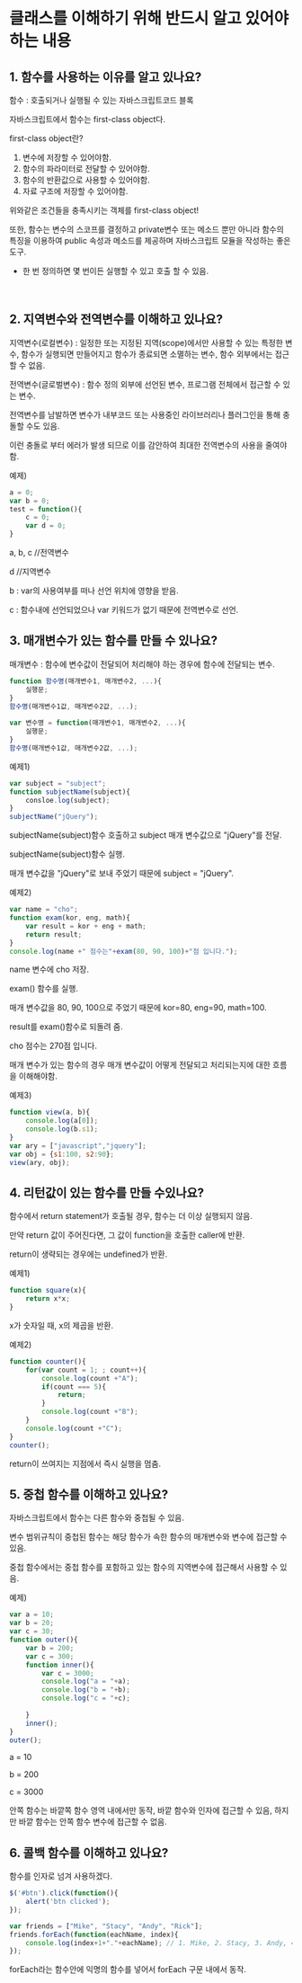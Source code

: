 # 클래스를 이해하기 위해 반드시 알고 있어야 하는 내용

## 1. 함수를 사용하는 이유를 알고 있나요?

함수 : 호출되거나 실행될 수 있는 자바스크립트코드 블록

자바스크립트에서 함수는 first-class object다.

first-class object란?

1. 변수에 저장할 수 있어야함.
2. 함수의 파라미터로 전달할 수 있어야함.
3. 함수의 반환값으로 사용할 수 있어야함.
4. 자료 구조에 저장할 수 있어야함.

위와같은 조건들을 충족시키는 객체를 first-class object!

또한, 함수는 변수의 스코프를 결정하고 private변수 또는 메소드 뿐만 아니라 함수의 특징을 이용하여 public 속성과 메소드를 제공하며 자바스크립트 모듈을 작성하는 좋은 도구. 

- 한 번 정의하면 몇 번이든 실행할 수 있고 호출 할 수 있음.

  ​

## 2. 지역변수와 전역변수를 이해하고 있나요?

지역변수(로컬변수) : 일정한 또는 지정된 지역(scope)에서만 사용할 수 있는 특정한 변수, 함수가 실행되면 만들어지고 함수가 종료되면 소멸하는 변수, 함수 외부에서는 접근할 수 없음.

전역변수(글로벌변수) : 함수 정의 외부에 선언된 변수, 프로그램 전체에서 접근할 수 있는 변수.

전역변수를 남발하면 변수가 내부코드 또는 사용중인 라이브러리나 플러그인을 통해 충돌할 수도 있음.

이런 충돌로 부터 에러가 발생 되므로 이를 감안하여 최대한 전역변수의 사용을 줄여야함.

예제)

```javascript
a = 0;
var b = 0;
test = function(){
    c = 0;
    var d = 0;
}
```

a, b, c //전역변수

d //지역변수

b : var의 사용여부를 떠나 선언 위치에 영향을 받음.

c : 함수내에 선언되었으나 var 키워드가 없기 때문에 전역변수로 선언.



## 3. 매개변수가 있는 함수를 만들 수 있나요?

매개변수 : 함수에 변수값이 전달되어 처리해야 하는 경우에 함수에 전달되는 변수.

```javascript
function 함수명(매개변수1, 매개변수2, ...){
    실행문;
}
함수명(매개변수1값, 매개변수2값, ...);
    
var 변수명 = function(매개변수1, 매개변수2, ...){
    실행문;
}
함수명(매개변수1값, 매개변수2값, ...);
```



예제1)

```javascript
var subject = "subject";
function subjectName(subject){
    consloe.log(subject);
}
subjectName("jQuery");
```

subjectName(subject)함수 호출하고 subject 매개 변수값으로 "jQuery"를 전달.

subjectName(subject)함수 실행.

매개 변수값을 "jQuery"로 보내 주었기 때문에 subject = "jQuery".



예제2)

```javascript
var name = "cho";
function exam(kor, eng, math){
    var result = kor + eng + math;
    return result;
}
console.log(name +" 점수는"+exam(80, 90, 100)+"점 입니다.");
```

name 변수에 cho 저장.

exam() 함수를 실행.

매개 변수값을 80, 90, 100으로 주었기 때문에 kor=80, eng=90, math=100.

result를 exam()함수로 되돌려 줌.

cho 점수는 270점 입니다. 

매개 변수가 있는 함수의 경우 매개 변수값이 어떻게 전달되고 처리되는지에 대한 흐름을 이해해야함.



예제3)

```javascript
function view(a, b){
    console.log(a[0]);
    console.log(b.s1);
}
var ary = ["javascript","jquery"];
var obj = {s1:100, s2:90};
view(ary, obj);
```



## 4. 리턴값이 있는 함수를 만들 수있나요?

함수에서 return statement가 호출될 경우, 함수는 더 이상 실행되지 않음.

만약 return 값이 주어진다면, 그 값이 function을 호출한  caller에 반환.

return이 생략되는 경우에는 undefined가 반환.



예제1)

```javascript
function square(x){
    return x*x;
}
```

x가 숫자일 때, x의 제곱을 반환.



예제2)

```javascript
function counter(){
    for(var count = 1; ; count++){
        console.log(count +"A");
        if(count === 5){
            return;
        }
        console.log(count +"B");
    }
    console.log(count +"C");
}
counter();
```

return이 쓰여지는 지점에서 즉시 실행을 멈춤.



## 5. 중첩 함수를 이해하고 있나요?

자바스크립트에서 함수는 다른 함수와 중첩될 수 있음.

변수 범위규칙이 중첩된 함수는 해당 함수가 속한 함수의 매개변수와 변수에 접근할 수 있음.

중첩 함수에서는 중첩 함수를 포함하고 있는 함수의 지역변수에 접근해서 사용할 수 있음.

예제)

```javascript
var a = 10;
var b = 20;
var c = 30;
function outer(){
    var b = 200;
    var c = 300;
    function inner(){
        var c = 3000;
        console.log("a = "+a);
        console.log("b = "+b);
        console.log("c = "+c);
        
    }
    inner();
}
outer();
```

a = 10

b = 200

c = 3000

안쪽 함수는 바깥쪽 함수 영역 내에서만 동작, 바깥 함수와 인자에 접근할 수 있음, 하지만 바깥 함수는 안쪽 함수 변수에 접근할 수 없음.



## 6. 콜백 함수를 이해하고 있나요?

함수를 인자로 넘겨 사용하겠다.

```javascript
$('#btn').click(function(){
    alert('btn clicked');
});
```

```javascript
var friends = ["Mike", "Stacy", "Andy", "Rick"];
friends.forEach(function(eachName, index){
    console.log(index+1+"."+eachName); // 1. Mike, 2. Stacy, 3. Andy, 4. Rick
});
```

forEach라는 함수안에 익명의 함수를 넣어서 forEach 구문 내에서 동작.



 